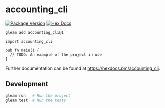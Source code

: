 # accounting_cli

[![Package Version](https://img.shields.io/hexpm/v/accounting_cli)](https://hex.pm/packages/accounting_cli)
[![Hex Docs](https://img.shields.io/badge/hex-docs-ffaff3)](https://hexdocs.pm/accounting_cli/)

```sh
gleam add accounting_cli@1
```
```gleam
import accounting_cli

pub fn main() {
  // TODO: An example of the project in use
}
```

Further documentation can be found at <https://hexdocs.pm/accounting_cli>.

## Development

```sh
gleam run   # Run the project
gleam test  # Run the tests
```
